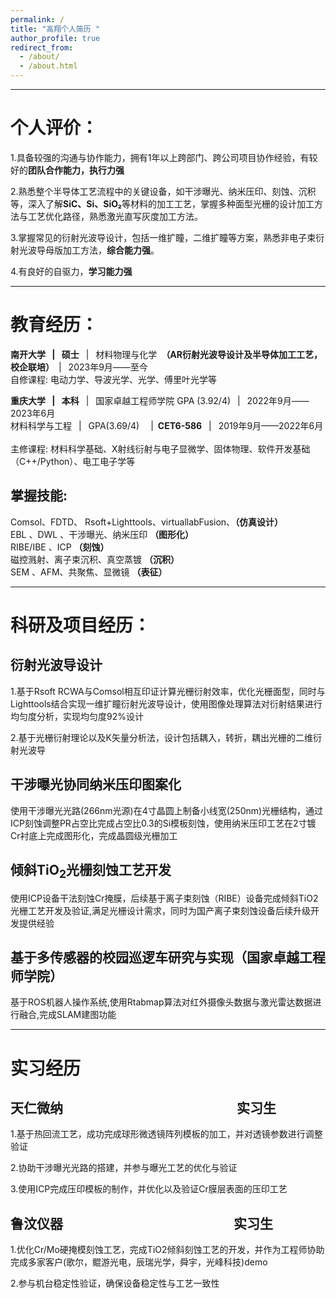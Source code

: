 ```yaml
---
permalink: /
title: "高翔个人简历 "
author_profile: true
redirect_from: 
  - /about/
  - /about.html
---
```

------------

个人评价：
======
1.具备较强的沟通与协作能力，拥有1年以上跨部门、跨公司项目协作经验，有较好的**团队合作能力，执行力强** <br>


2.熟悉整个半导体工艺流程中的关键设备，如干涉曝光、纳米压印、刻蚀、沉积等，深入了解**SiC、Si、SiO₂**等材料的加工工艺，掌握多种面型光栅的设计加工方法与工艺优化路径，熟悉激光直写灰度加工方法。<br>


3.掌握常见的衍射光波导设计，包括一维扩瞳，二维扩瞳等方案，熟悉非电子束衍射光波导母版加工方法，**综合能力强**。<br>


4.有良好的自驱力，**学习能力强**<br>

---------

教育经历：
======
**南开大学 &ensp;|&ensp; 硕士**&ensp; |&ensp; 材料物理与化学&ensp;**（AR衍射光波导设计及半导体加工工艺，校企联培）**&ensp;| &ensp;2023年9月——至今 &ensp; <br>
自修课程: 电动力学、导波光学、光学、傅里叶光学等<br>


**重庆大学 &ensp;| &ensp;本科**&ensp; |&ensp; 国家卓越工程师学院 GPA (3.92/4)&ensp; | &ensp;2022年9月——2023年6月&ensp;  <br>
材料科学与工程 &ensp;|&ensp; GPA(3.69/4)&ensp; &ensp;|&ensp;**CET6-586**&ensp; |&ensp; 2019年9月——2022年6月 &ensp; <br>
主修课程: 材料科学基础、X射线衍射与电子显微学、固体物理、软件开发基础（C++/Python）、电工电子学等<br>


掌握技能:
-----
Comsol、FDTD、 Rsoft+Lighttools、virtuallabFusion、**（仿真设计）**<br> EBL 、DWL 、干涉曝光、纳米压印 **（图形化）** <br>RIBE/IBE 、ICP **（刻蚀）** <br>磁控溅射、离子束沉积、真空蒸镀 **（沉积）** <br>SEM 、AFM、共聚焦、显微镜 **（表征）**

---------

科研及项目经历：
======
衍射光波导设计
------
1.基于Rsoft RCWA与Comsol相互印证计算光栅衍射效率，优化光栅面型，同时与Lighttools结合实现一维扩瞳衍射光波导设计，使用图像处理算法对衍射结果进行均匀度分析，实现均匀度92%设计<br>

2.基于光栅衍射理论以及K矢量分析法，设计包括耦入，转折，耦出光栅的二维衍射光波导<br>

干涉曝光协同纳米压印图案化
----------
使用干涉曝光光路(266nm光源)在4寸晶圆上制备小线宽(250nm)光栅结构，通过ICP刻蚀调整PR占空比完成占空比0.3的Si模板刻蚀，使用纳米压印工艺在2寸镀Cr衬底上完成图形化，完成晶圆级光栅加工<br>

倾斜TiO<sub>2</sub>光栅刻蚀工艺开发
------ 
使用ICP设备干法刻蚀Cr掩膜，后续基于离子束刻蚀（RIBE）设备完成倾斜TiO2光栅工艺开发及验证,满足光栅设计需求，同时为国产离子束刻蚀设备后续升级开发提供经验

基于多传感器的校园巡逻车研究与实现（国家卓越工程师学院）
------ 
基于ROS机器人操作系统,使用Rtabmap算法对红外摄像头数据与激光雷达数据进行融合,完成SLAM建图功能 

---------

实习经历
==========

天仁微纳  &emsp;&emsp;&emsp;&emsp;&emsp;&emsp;&emsp;&emsp;&emsp;&emsp;&emsp;&emsp;&emsp;实习生
-----                                                              
1.基于热回流工艺，成功完成球形微透镜阵列模板的加工，并对透镜参数进行调整验证<br>

2.协助干涉曝光光路的搭建，并参与曝光工艺的优化与验证<br>

3.使用ICP完成压印模板的制作，并优化以及验证Cr膜层表面的压印工艺<br>

鲁汶仪器&emsp;&emsp;&emsp;&emsp;&emsp;&emsp;&emsp;&emsp;&emsp;&emsp;&emsp;&emsp;&emsp;实习生
----- 
1.优化Cr/Mo硬掩模刻蚀工艺，完成TiO2倾斜刻蚀工艺的开发，并作为工程师协助完成多家客户(歌尔，鲲游光电，辰瑞光学，舜宇，光峰科技)demo<br>

2.参与机台稳定性验证，确保设备稳定性与工艺一致性<br>
